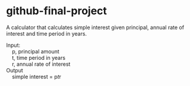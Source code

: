 # github-final-project
A calculator that calculates simple interest given principal, annual rate of interest and time period in years.

Input: <br/>
&nbsp;&nbsp;&nbsp;&nbsp;p, principal amount <br/>
&nbsp;&nbsp;&nbsp;&nbsp;t, time period in years <br/>
&nbsp;&nbsp;&nbsp;&nbsp;r, annual rate of interest <br/>
Output <br/>
&nbsp;&nbsp;&nbsp;&nbsp;simple interest = p*t*r
